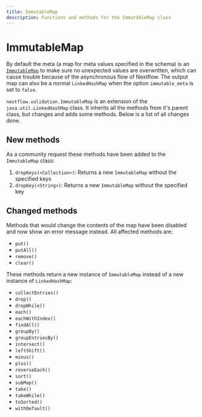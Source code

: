 ```yaml
---
title: ImmutableMap
description: Functions and methods for the ImmutableMap class
---
```


# ImmutableMap

By default the meta (a map for meta values specified in the schema) is an [`ImmutableMap`](./immutable_map.md) to make sure no unexpected values are overwritten, which can cause trouble because of the asynchronous flow of Nextflow. The output map can also be a normal `LinkedHashMap` when the option `immutable_meta` is set to `false`.

`nextflow.validation.ImmutableMap` is an extension of the `java.util.LinkedHashMap` class. It inherits all the methods from it's parent class, but changes and adds some methods. Below is a list of all changes done.

## New methods

As a community request these methods have been added to the `ImmutableMap` class:

1. `dropKeys(<Collection>)`: Returns a new `ImmutableMap` without the specified keys
2. `dropKey(<String>)`: Returns a new `ImmutableMap` without the specified key

## Changed methods

Methods that would change the contents of the map have been disabled and now show an error message instead. All affected methods are:

   - `put()`
   - `putAll()`
   - `remove()`
   - `clear()`

These methods return a new instance of `ImmutableMap` instead of a new instance of `LinkedHashMap`:
   - `collectEntries()`
   - `drop()`
   - `dropWhile()`
   - `each()`
   - `eachWithIndex()`
   - `findAll()`
   - `groupBy()`
   - `groupEntriesBy()`
   - `intersect()`
   - `leftShift()`
   - `minus()`
   - `plus()`
   - `reverseEach()`
   - `sort()`
   - `subMap()`
   - `take()`
   - `takeWhile()`
   - `toSorted()`
   - `withDefault()`
